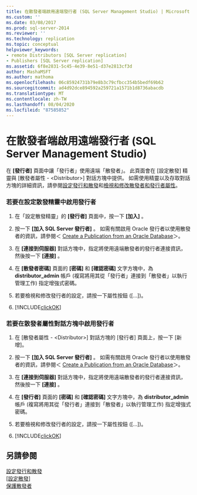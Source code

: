 ```yaml
---
title: 在散發者端啟用遠端發行者 (SQL Server Management Studio) | Microsoft Docs
ms.custom: ''
ms.date: 03/08/2017
ms.prod: sql-server-2014
ms.reviewer: ''
ms.technology: replication
ms.topic: conceptual
helpviewer_keywords:
- remote Distributors [SQL Server replication]
- Publishers [SQL Server replication]
ms.assetid: 6f8e2831-5c45-4e39-8e51-d37e2813cf3d
author: MashaMSFT
ms.author: mathoma
ms.openlocfilehash: 06c85924731b79e8b3c79cfbcc354b5bedf69b62
ms.sourcegitcommit: ad4d92dce894592a259721a1571b1d8736abacdb
ms.translationtype: MT
ms.contentlocale: zh-TW
ms.lasthandoff: 08/04/2020
ms.locfileid: "87585852"
---
```

# <a name="enable-a-remote-publisher-at-a-distributor-sql-server-management-studio"></a>在散發者端啟用遠端發行者 (SQL Server Management Studio)
  在 **[發行者]** 頁面中讓「發行者」使用遠端「散發者」。 此頁面會在 [設定散發] 精靈與 [散發者屬性 - \<Distributor>] 對話方塊中提供。 如需使用精靈以及存取對話方塊的詳細資訊，請參閱[設定發行和散發](configure-publishing-and-distribution.md)和[檢視和修改散發者和發行者屬性](view-and-modify-distributor-and-publisher-properties.md)。  
  
### <a name="to-enable-a-publisher-in-the-configure-distribution-wizard"></a>若要在設定散發精靈中啟用發行者  
  
1.  在「設定散發精靈」的 **[發行者]** 頁面中，按一下 **[加入]** 。  
  
2.  按一下 **[加入 SQL Server 發行者]** 。 如需有關啟用 Oracle 發行者以使用散發者的資訊，請參閱＜ [Create a Publication from an Oracle Database](publish/create-a-publication-from-an-oracle-database.md)＞。  
  
3.  在 **[連接到伺服器]** 對話方塊中，指定將使用遠端散發者的發行者連接資訊，然後按一下 **[連接]** 。  
  
4.  在 **[散發者密碼]** 頁面的 **[密碼]** 和 **[確認密碼]** 文字方塊中，為 **distributor_admin** 帳戶 (複寫將用其從「發行者」連接到「散發者」以執行管理工作) 指定增強式密碼。  
  
5.  若要檢視和修改發行者的設定，請按一下屬性按鈕 ([...])。  
  
6.  [!INCLUDE[clickOK](../../includes/clickok-md.md)]  
  
### <a name="to-enable-a-publisher-in-the-distributor-properties-dialog-box"></a>若要在散發者屬性對話方塊中啟用發行者  
  
1.  在 [散發者屬性 - \<Distributor>] 對話方塊的 [發行者] 頁面上，按一下 [新增]。  
  
2.  按一下 **[加入 SQL Server 發行者]** 。 如需有關啟用 Oracle 發行者以使用散發者的資訊，請參閱＜ [Create a Publication from an Oracle Database](publish/create-a-publication-from-an-oracle-database.md)＞。  
  
3.  在 **[連接到伺服器]** 對話方塊中，指定將使用遠端散發者的發行者連接資訊，然後按一下 **[連接]** 。  
  
4.  在 **[發行者]** 頁面的 **[密碼]** 和 **[確認密碼]** 文字方塊中，為 **distributor_admin** 帳戶 (複寫將用其從「發行者」連接到「散發者」以執行管理工作) 指定增強式密碼。  
  
5.  若要檢視和修改發行者的設定，請按一下屬性按鈕 ([...])。  
  
6.  [!INCLUDE[clickOK](../../includes/clickok-md.md)]  
  
## <a name="see-also"></a>另請參閱  
 [設定發行和散發](configure-publishing-and-distribution.md)   
 [[設定散發]](configure-distribution.md)   
 [保護散發者](security/secure-the-distributor.md)  
  
  
